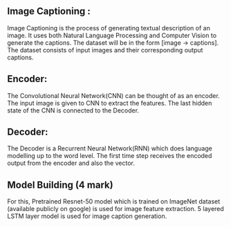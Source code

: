 ## Image Captioning : 
Image Captioning is the process of generating textual description of an image. It uses both Natural Language Processing and Computer Vision to generate the captions. The dataset will be in the form [image → captions]. The dataset consists of input images and their corresponding output captions.

## Encoder:
The Convolutional Neural Network(CNN) can be thought of as an encoder. The input image is given to CNN to extract the features. The last hidden state of the CNN is connected to the Decoder.

## Decoder:
The Decoder is a Recurrent Neural Network(RNN) which does language modelling up to the word level. The first time step receives the encoded output from the encoder and also the <START> vector.

## Model Building (4 mark) 
For this, Pretrained Resnet-50 model which is trained on ImageNet dataset (available publicly on google) is used for image feature extraction. 5 layered LSTM layer model is used for image caption generation.
